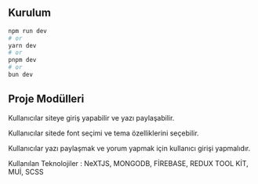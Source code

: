 

## Kurulum


```bash
npm run dev
# or
yarn dev
# or
pnpm dev
# or
bun dev
```

## Proje Modülleri

Kullanıcılar siteye giriş yapabilir ve yazı paylaşabilir. 

Kullanıcılar sitede font seçimi ve tema özelliklerini seçebilir.

Kullanıcılar yazı paylaşmak ve yorum yapmak için kullanıcı girişi yapmalıdır.


Kullanılan Teknolojiler : NeXTJS, MONGODB, FİREBASE, REDUX TOOL KİT, MUİ, SCSS

